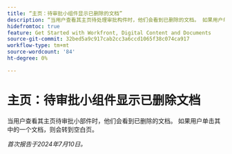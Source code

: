 ```yaml
---
title: “主页：待审批小组件显示已删除的文档”
description: “当用户查看其主页待处理审批构件时，他们会看到已删除的文档。 如果用户单击其中一个文档，则会转到空白页。”
hidefromtoc: true
feature: Get Started with Workfront, Digital Content and Documents
source-git-commit: 32bed5a9c917cab2cc3a6ccd1065f38c074ca917
workflow-type: tm+mt
source-wordcount: '84'
ht-degree: 0%

---
```



# 主页：待审批小组件显示已删除文档

当用户查看其主页待审批小部件时，他们会看到已删除的文档。 如果用户单击其中的一个文档，则会转到空白页。

_首次报告于2024年7月10日。_
